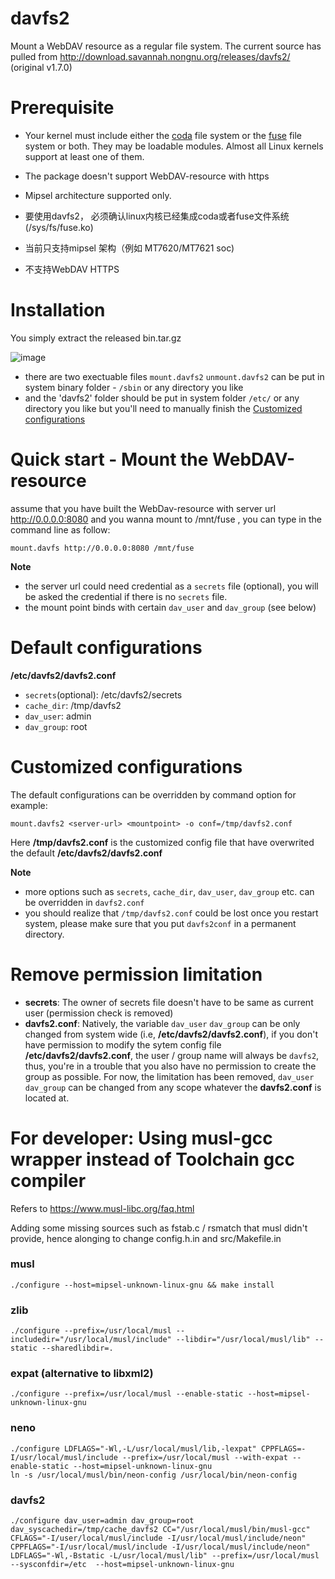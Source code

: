 # davfs2
Mount a WebDAV resource as a regular file system.
The current source has pulled from http://download.savannah.nongnu.org/releases/davfs2/ (original v1.7.0)

# Prerequisite
- Your kernel must include either the [coda](https://docs.kernel.org/filesystems/coda.html) file system or the [fuse](https://www.kernel.org/doc/html/latest/filesystems/fuse.html) file system or both. They may be loadable modules. Almost all Linux kernels support at least one of them. 
- The package doesn't support WebDAV-resource with https 
- Mipsel architecture supported only.

- 要使用davfs2， 必须确认linux内核已经集成coda或者fuse文件系统(/sys/fs/fuse.ko)
- 当前只支持mipsel 架构（例如 MT7620/MT7621 soc)
- 不支持WebDAV HTTPS

# Installation
You simply extract the released bin.tar.gz

![image](https://user-images.githubusercontent.com/345840/202638456-ec56b8fc-2c44-409a-a810-16209779b399.png)

- there are two exectuable files `mount.davfs2` `unmount.davfs2` can be put in system binary folder - `/sbin` or any directory you like
- and the 'davfs2' folder should be put in system folder `/etc/` or any directory you like but you'll need to manually finish the [Customized configurations](README.md/customized-configurations) 

# Quick start - Mount the WebDAV-resource
assume that you have built the WebDav-resource with server url http://0.0.0.0:8080
and you wanna mount to /mnt/fuse , you can type in the command line as follow:
```
mount.davfs http://0.0.0.0:8080 /mnt/fuse
```
**Note**
- the server url could need credential as a `secrets` file (optional), you will be asked the credential if there is no `secrets` file.
- the mount point binds with certain `dav_user` and `dav_group`  (see below)

# Default configurations
**/etc/davfs2/davfs2.conf**
- `secrets`(optional): /etc/davfs2/secrets
- `cache_dir`: /tmp/davfs2
- `dav_user`: admin
- `dav_group`: root

# Customized configurations
The default configurations can be overridden by command option for example:
```
mount.davfs2 <server-url> <mountpoint> -o conf=/tmp/davfs2.conf
```
Here **/tmp/davfs2.conf** is the customized config file that have overwrited the default **/etc/davfs2/davfs2.conf**

**Note** 
- more options such as `secrets`, `cache_dir`, `dav_user`, `dav_group` etc. can be overridden in `davfs2.conf`
- you should realize that `/tmp/davfs2.conf` could be lost once you restart system, please make sure that you put `davfs2conf` in a permanent directory.

# Remove permission limitation 
- **secrets**: The owner of secrets file doesn't have to be same as current user (permission check is removed)
- **davfs2.conf**:  Natively, the variable `dav_user` `dav_group` can be only changed from system wide (i.e, **/etc/davfs2/davfs2.conf**), if you don't have permission to modify the sytem config file **/etc/davfs2/davfs2.conf**, the user / group name will always be `davfs2`, thus, you're in a trouble that you also have no permission to create the group as possible. For now, the limitation has been removed, `dav_user` `dav_group` can be changed from any scope whatever the **davfs2.conf** is located at.

# For developer: Using musl-gcc wrapper instead of Toolchain gcc compiler
Refers to https://www.musl-libc.org/faq.html

Adding some missing sources such as fstab.c / rsmatch that musl didn't provide,
hence alonging to change config.h.in and src/Makefile.in

### musl
```
./configure --host=mipsel-unknown-linux-gnu && make install
```

### zlib
```
./configure --prefix=/usr/local/musl --includedir="/usr/local/musl/include" --libdir="/usr/local/musl/lib" --static --sharedlibdir=.
```

### expat (alternative to libxml2)
```
./configure --prefix=/usr/local/musl --enable-static --host=mipsel-unknown-linux-gnu
```

### neno
```
./configure LDFLAGS="-Wl,-L/usr/local/musl/lib,-lexpat" CPPFLAGS=-I/usr/local/musl/include --prefix=/usr/local/musl --with-expat --enable-static --host=mipsel-unknown-linux-gnu
ln -s /usr/local/musl/bin/neon-config /usr/local/bin/neon-config
```

### davfs2
```
./configure dav_user=admin dav_group=root dav_syscachedir=/tmp/cache_davfs2 CC="/usr/local/musl/bin/musl-gcc" CFLAGS="-I/user/local/musl/include -I/usr/local/musl/include/neon" CPPFLAGS="-I/usr/local/musl/include -I/usr/local/musl/include/neon" LDFLAGS="-Wl,-Bstatic -L/usr/local/musl/lib" --prefix=/usr/local/musl --sysconfdir=/etc  --host=mipsel-unknown-linux-gnu
```
